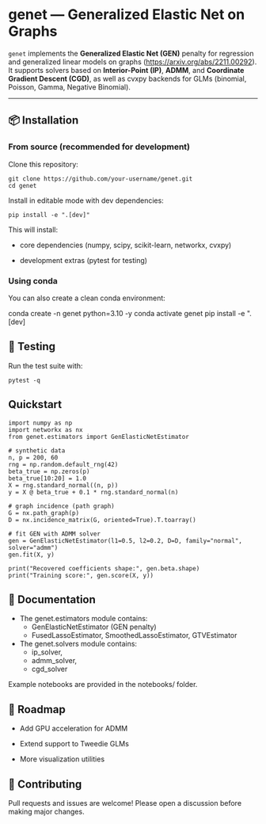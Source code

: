 # genet — Generalized Elastic Net on Graphs

`genet` implements the **Generalized Elastic Net (GEN)** penalty for regression and generalized linear models on graphs (https://arxiv.org/abs/2211.00292).  
It supports solvers based on **Interior-Point (IP)**, **ADMM**, and **Coordinate Gradient Descent (CGD)**, as well as cvxpy backends for GLMs (binomial, Poisson, Gamma, Negative Binomial).

---

## 📦 Installation

### From source (recommended for development)

Clone this repository:

```
git clone https://github.com/your-username/genet.git
cd genet
```


Install in editable mode with dev dependencies:
```
pip install -e ".[dev]"
```

This will install:

- core dependencies (numpy, scipy, scikit-learn, networkx, cvxpy)

- development extras (pytest for testing)

### Using conda

You can also create a clean conda environment:

conda create -n genet python=3.10 -y
conda activate genet
pip install -e ".[dev]



## 🧪 Testing
Run the test suite with:


```
pytest -q
```


## Quickstart

```
import numpy as np
import networkx as nx
from genet.estimators import GenElasticNetEstimator

# synthetic data
n, p = 200, 60
rng = np.random.default_rng(42)
beta_true = np.zeros(p)
beta_true[10:20] = 1.0
X = rng.standard_normal((n, p))
y = X @ beta_true + 0.1 * rng.standard_normal(n)

# graph incidence (path graph)
G = nx.path_graph(p)
D = nx.incidence_matrix(G, oriented=True).T.toarray()

# fit GEN with ADMM solver
gen = GenElasticNetEstimator(l1=0.5, l2=0.2, D=D, family="normal", solver="admm")
gen.fit(X, y)

print("Recovered coefficients shape:", gen.beta.shape)
print("Training score:", gen.score(X, y))
```


## 📖 Documentation

- The genet.estimators module contains:
    - GenElasticNetEstimator (GEN penalty)
    - FusedLassoEstimator, SmoothedLassoEstimator, GTVEstimator
- The genet.solvers module contains:
    - ip_solver,
    - admm_solver,
    - cgd_solver

Example notebooks are provided in the notebooks/ folder.


## 📌 Roadmap

- Add GPU acceleration for ADMM

- Extend support to Tweedie GLMs

- More visualization utilities

## 🤝 Contributing

Pull requests and issues are welcome! Please open a discussion before making major changes.
